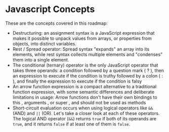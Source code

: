 # Javascript Concepts
These are the concepts covered in this roadmap:
- Destructuring: an assignment syntax is a JavaScript expression that makes it possible to unpack values from arrays, or properties from objects, into distinct variables.
- Rest / Spread operator: Spread syntax "expands" an array into its elements, while rest syntax collects multiple elements and "condenses" them into a single element.
- The conditional (ternary) operator is the only JavaScript operator that takes three operands: a condition followed by a question mark ( ? ), then an expression to execute if the condition is truthy followed by a colon ( : ), and finally the expression to execute if the condition is falsy
- An arrow function expression is a compact alternative to a traditional function expression, with some semantic differences and deliberate limitations in usage: Arrow functions don't have their own bindings to this , arguments , or super , and should not be used as methods
- Short-circuit evaluation occurs when using logical operators like `&&` (AND) and `||` (OR). Let's take a closer look at each of these operators. The logical AND operator (`&&`) returns `true` if both of its operands are `true`, and it returns `false` if at least one of them is `false`.
